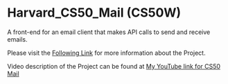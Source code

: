 # Harvard_CS50_Mail (CS50W)

A front-end for an email client that makes API calls to send and receive emails.

Please visit the [Following Link](https://cs50.harvard.edu/web/2020/projects/3/mail/) for more information about the Project.

Video description of the Project can be found at [My YouTube link for CS50 Mail](https://youtu.be/rI5o1Jn-xYA)
